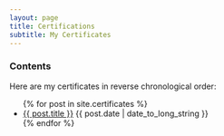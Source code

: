 ```yaml
---
layout: page
title: Certifications
subtitle: My Certificates
---
```


### Contents

<p>Here are my certificates in reverse chronological order:</p>

<ul>
  {% for post in site.certificates %}
    <li class="spaced">
      <a href="{{ post.url }}">{{ post.title }}</a> {{ post.date | date_to_long_string }}
    </li>
  {% endfor %}
</ul>
